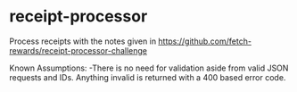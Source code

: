 # receipt-processor
Process receipts with the notes given in https://github.com/fetch-rewards/receipt-processor-challenge

Known Assumptions:
-There is no need for validation aside from valid JSON requests and IDs.  Anything invalid is returned with a 400 based error code.
